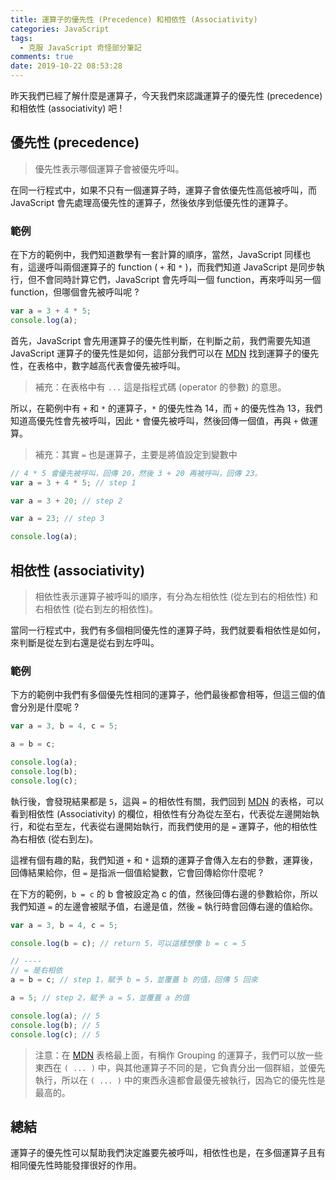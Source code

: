 ```yaml
---
title: 運算子的優先性 (Precedence) 和相依性 (Associativity)
categories: JavaScript
tags:
  - 克服 JavaScript 奇怪部分筆記
comments: true
date: 2019-10-22 08:53:28
---
```

昨天我們已經了解什麼是運算子，今天我們來認識運算子的優先性 (precedence) 和相依性 (associativity) 吧 !

## 優先性 (precedence)
> 優先性表示哪個運算子會被優先呼叫。

在同一行程式中，如果不只有一個運算子時，運算子會依優先性高低被呼叫，而 JavaScript 會先處理高優先性的運算子，然後依序到低優先性的運算子。


### 範例
在下方的範例中，我們知道數學有一套計算的順序，當然，JavaScript 同樣也有，這邊呼叫兩個運算子的 function ( `+` 和 `*` )，而我們知道 JavaScript 是同步執行，但不會同時計算它們，JavaScript 會先呼叫一個 function，再來呼叫另一個 function，但哪個會先被呼叫呢 ?

``` JavaScript
var a = 3 + 4 * 5;
console.log(a);
```

首先，JavaScript 會先用運算子的優先性判斷，在判斷之前，我們需要先知道 JavaScript 運算子的優先性是如何，這部分我們可以在 [MDN](https://developer.mozilla.org/zh-TW/docs/Web/JavaScript/Reference/Operators/Operator_Precedence) 找到運算子的優先性，在表格中，數字越高代表會優先被呼叫。

> 補充：在表格中有 `...` 這是指程式碼 (operator 的參數) 的意思。

所以，在範例中有 `+` 和 `*` 的運算子，`*` 的優先性為 14，而 `+` 的優先性為 13，我們知道高優先性會先被呼叫，因此 `*` 會優先被呼叫，然後回傳一個值，再與 `+` 做運算。

> 補充：其實 `=` 也是運算子，主要是將值設定到變數中

``` JavaScript
// 4 * 5 會優先被呼叫，回傳 20，然後 3 + 20 再被呼叫，回傳 23。
var a = 3 + 4 * 5; // step 1

var a = 3 + 20; // step 2

var a = 23; // step 3

console.log(a);
```


## 相依性 (associativity)
> 相依性表示運算子被呼叫的順序，有分為左相依性 (從左到右的相依性) 和右相依性 (從右到左的相依性)。

當同一行程式中，我們有多個相同優先性的運算子時，我們就要看相依性是如何，來判斷是從左到右還是從右到左呼叫。

### 範例
下方的範例中我們有多個優先性相同的運算子，他們最後都會相等，但這三個的值會分別是什麼呢 ?

``` JavaScript
var a = 3, b = 4, c = 5;

a = b = c;

console.log(a);
console.log(b);
console.log(c);
```
執行後，會發現結果都是 `5`，這與 `=` 的相依性有關，我們回到 [MDN](https://developer.mozilla.org/zh-TW/docs/Web/JavaScript/Reference/Operators/Operator_Precedence) 的表格，可以看到相依性 (Associativity) 的欄位，相依性有分為從左至右，代表從左邊開始執行，和從右至左，代表從右邊開始執行，而我們使用的是 `=` 運算子，他的相依性為右相依 (從右到左)。

這裡有個有趣的點，我們知道 `+` 和 `*` 這類的運算子會傳入左右的參數，運算後，回傳結果給你，但 `=` 是指派一個值給變數，它會回傳給你什麼呢 ?

在下方的範例，`b = c` 的 b 會被設定為 c 的值，然後回傳右邊的參數給你，所以我們知道 `=` 的左邊會被賦予值，右邊是值，然後 `=` 執行時會回傳右邊的值給你。

``` JavaScript
var a = 3, b = 4, c = 5;

console.log(b = c); // return 5，可以這樣想像 b = c = 5

// ----
// = 是右相依
a = b = c; // step 1，賦予 b = 5，並覆蓋 b 的值，回傳 5 回來

a = 5; // step 2，賦予 a = 5，並覆蓋 a 的值

console.log(a); // 5
console.log(b); // 5
console.log(c); // 5
```

> 注意：在 [MDN](https://developer.mozilla.org/zh-TW/docs/Web/JavaScript/Reference/Operators/Operator_Precedence) 表格最上面，有稱作 Grouping 的運算子，我們可以放一些東西在 `( ... )` 中，與其他運算子不同的是，它負責分出一個群組，並優先執行，所以在 `( ... )` 中的東西永遠都會最優先被執行，因為它的優先性是最高的。

## 總結
運算子的優先性可以幫助我們決定誰要先被呼叫，相依性也是，在多個運算子且有相同優先性時能發揮很好的作用。